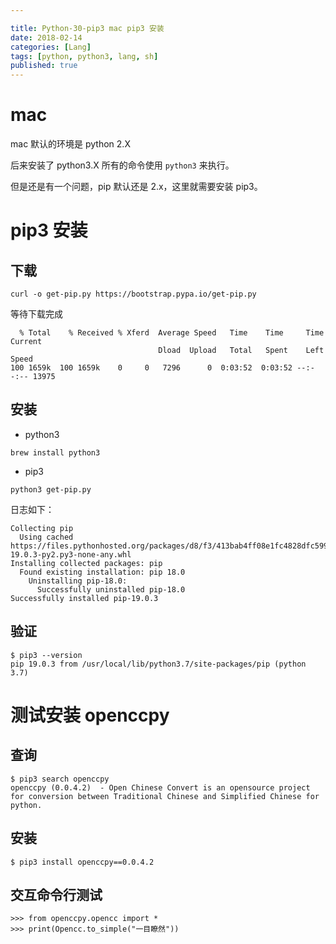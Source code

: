 ```yaml
---

title: Python-30-pip3 mac pip3 安装
date: 2018-02-14
categories: [Lang]
tags: [python, python3, lang, sh]
published: true
---
```


# mac 

mac 默认的环境是 python 2.X

后来安装了 python3.X 所有的命令使用 `python3` 来执行。

但是还是有一个问题，pip 默认还是 2.x，这里就需要安装 pip3。

# pip3 安装

## 下载

```
curl -o get-pip.py https://bootstrap.pypa.io/get-pip.py
```

等待下载完成

```
  % Total    % Received % Xferd  Average Speed   Time    Time     Time  Current
                                 Dload  Upload   Total   Spent    Left  Speed
100 1659k  100 1659k    0     0   7296      0  0:03:52  0:03:52 --:--:-- 13975
```

## 安装

- python3

```
brew install python3
```

- pip3

```
python3 get-pip.py
```

日志如下：

```
Collecting pip
  Using cached https://files.pythonhosted.org/packages/d8/f3/413bab4ff08e1fc4828dfc59996d721917df8e8583ea85385d51125dceff/pip-19.0.3-py2.py3-none-any.whl
Installing collected packages: pip
  Found existing installation: pip 18.0
    Uninstalling pip-18.0:
      Successfully uninstalled pip-18.0
Successfully installed pip-19.0.3
```

## 验证

```
$ pip3 --version
pip 19.0.3 from /usr/local/lib/python3.7/site-packages/pip (python 3.7)
```

# 测试安装 openccpy

## 查询

```
$ pip3 search openccpy
openccpy (0.0.4.2)  - Open Chinese Convert is an opensource project for conversion between Traditional Chinese and Simplified Chinese for python.
```

## 安装

```
$ pip3 install openccpy==0.0.4.2
```

## 交互命令行测试

```
>>> from openccpy.opencc import *
>>> print(Opencc.to_simple("一目瞭然"))
```


